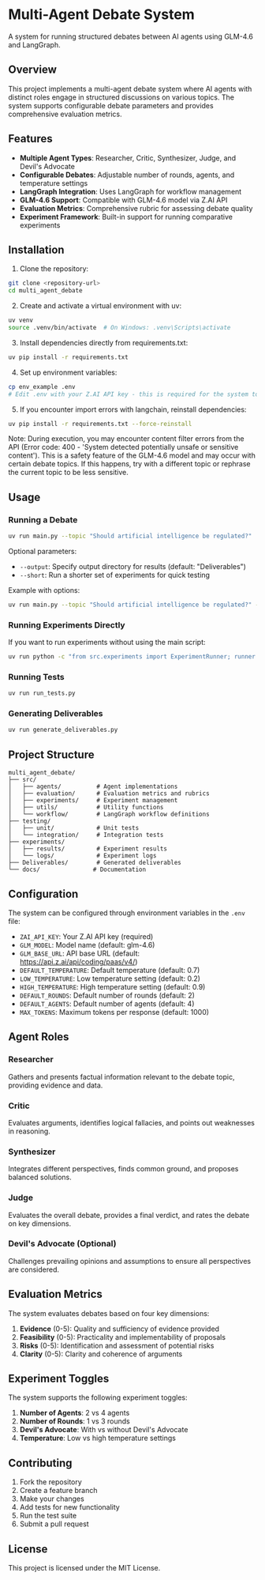 # Multi-Agent Debate System

A system for running structured debates between AI agents using GLM-4.6 and LangGraph.

## Overview

This project implements a multi-agent debate system where AI agents with distinct roles engage in structured discussions on various topics. The system supports configurable debate parameters and provides comprehensive evaluation metrics.

## Features

- **Multiple Agent Types**: Researcher, Critic, Synthesizer, Judge, and Devil's Advocate
- **Configurable Debates**: Adjustable number of rounds, agents, and temperature settings
- **LangGraph Integration**: Uses LangGraph for workflow management
- **GLM-4.6 Support**: Compatible with GLM-4.6 model via Z.AI API
- **Evaluation Metrics**: Comprehensive rubric for assessing debate quality
- **Experiment Framework**: Built-in support for running comparative experiments

## Installation

1. Clone the repository:
```bash
git clone <repository-url>
cd multi_agent_debate
```

2. Create and activate a virtual environment with uv:
```bash
uv venv
source .venv/bin/activate  # On Windows: .venv\Scripts\activate
```

3. Install dependencies directly from requirements.txt:
```bash
uv pip install -r requirements.txt
```

4. Set up environment variables:
```bash
cp env_example .env
# Edit .env with your Z.AI API key - this is required for the system to work
```

5. If you encounter import errors with langchain, reinstall dependencies:
```bash
uv pip install -r requirements.txt --force-reinstall
```

Note: During execution, you may encounter content filter errors from the API (Error code: 400 - 'System detected potentially unsafe or sensitive content'). This is a safety feature of the GLM-4.6 model and may occur with certain debate topics. If this happens, try with a different topic or rephrase the current topic to be less sensitive.

## Usage

### Running a Debate

```bash
uv run main.py --topic "Should artificial intelligence be regulated?"
```

Optional parameters:
- `--output`: Specify output directory for results (default: "Deliverables")
- `--short`: Run a shorter set of experiments for quick testing

Example with options:
```bash
uv run main.py --topic "Should artificial intelligence be regulated?" --output my_results --short
```

### Running Experiments Directly

If you want to run experiments without using the main script:

```bash
uv run python -c "from src.experiments import ExperimentRunner; runner = ExperimentRunner('Your debate topic here'); results = runner.run_standard_experiments('Your debate topic here')"
```

### Running Tests

```bash
uv run run_tests.py
```

### Generating Deliverables

```bash
uv run generate_deliverables.py
```

## Project Structure

```
multi_agent_debate/
├── src/
│   ├── agents/          # Agent implementations
│   ├── evaluation/      # Evaluation metrics and rubrics
│   ├── experiments/     # Experiment management
│   ├── utils/           # Utility functions
│   └── workflow/        # LangGraph workflow definitions
├── testing/
│   ├── unit/            # Unit tests
│   └── integration/     # Integration tests
├── experiments/
│   ├── results/         # Experiment results
│   └── logs/            # Experiment logs
├── Deliverables/        # Generated deliverables
└── docs/               # Documentation
```

## Configuration

The system can be configured through environment variables in the `.env` file:

- `ZAI_API_KEY`: Your Z.AI API key (required)
- `GLM_MODEL`: Model name (default: glm-4.6)
- `GLM_BASE_URL`: API base URL (default: https://api.z.ai/api/coding/paas/v4/)
- `DEFAULT_TEMPERATURE`: Default temperature (default: 0.7)
- `LOW_TEMPERATURE`: Low temperature setting (default: 0.2)
- `HIGH_TEMPERATURE`: High temperature setting (default: 0.9)
- `DEFAULT_ROUNDS`: Default number of rounds (default: 2)
- `DEFAULT_AGENTS`: Default number of agents (default: 4)
- `MAX_TOKENS`: Maximum tokens per response (default: 1000)

## Agent Roles

### Researcher
Gathers and presents factual information relevant to the debate topic, providing evidence and data.

### Critic
Evaluates arguments, identifies logical fallacies, and points out weaknesses in reasoning.

### Synthesizer
Integrates different perspectives, finds common ground, and proposes balanced solutions.

### Judge
Evaluates the overall debate, provides a final verdict, and rates the debate on key dimensions.

### Devil's Advocate (Optional)
Challenges prevailing opinions and assumptions to ensure all perspectives are considered.

## Evaluation Metrics

The system evaluates debates based on four key dimensions:

1. **Evidence** (0-5): Quality and sufficiency of evidence provided
2. **Feasibility** (0-5): Practicality and implementability of proposals
3. **Risks** (0-5): Identification and assessment of potential risks
4. **Clarity** (0-5): Clarity and coherence of arguments

## Experiment Toggles

The system supports the following experiment toggles:

1. **Number of Agents**: 2 vs 4 agents
2. **Number of Rounds**: 1 vs 3 rounds
3. **Devil's Advocate**: With vs without Devil's Advocate
4. **Temperature**: Low vs high temperature settings

## Contributing

1. Fork the repository
2. Create a feature branch
3. Make your changes
4. Add tests for new functionality
5. Run the test suite
6. Submit a pull request

## License

This project is licensed under the MIT License.